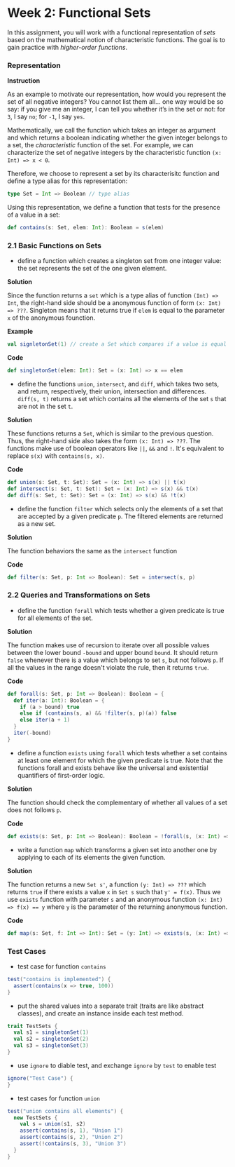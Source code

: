 Week 2: Functional Sets
=====================================

In this assignment, you will work with a functional representation of _sets_ based on the mathematical notion of characteristic functions. The goal is to gain practice with _higher-order functions_.

### Representation

__Instruction__

As an example to motivate our representation, how would you represent the set of all negative integers? You cannot list them all… one way would be so say: if you give me an integer, I can tell you whether it’s in the set or not: for `3`, I say `no`; for `-1`, I say `yes`.

Mathematically, we call the function which takes an integer as argument and which returns a boolean indicating whether the given integer belongs to a set, the _characteristic_ function of the set. For example, we can characterize the set of negative integers by the characteristic function `(x: Int) => x < 0`.

Therefore, we choose to represent a set by its characterisitc function and define a type alias for this representation:

```scala
type Set = Int => Boolean // type alias
```

Using this representation, we define a function that tests for the presence of a value in a set:

```scala
def contains(s: Set, elem: Int): Boolean = s(elem)
```

### 2.1 Basic Functions on Sets

* define a function which creates a singleton set from one integer value: the set represents the set of the one given element.

__Solution__

Since the function returns a `set` which is a type alias of function `(Int) => Int`, the right-hand side should be a anonymous function of form `(x: Int) => ???`. Singleton means that it returns true if `elem` is equal to the parameter `x` of the anonymous founction.

__Example__

```scala
val signletonSet(1) // create a Set which compares if a value is equal to 1
```

__Code__

```scala
def singletonSet(elem: Int): Set = (x: Int) => x == elem
```

* define the functions `union`, `intersect`, and `diff`, which takes two sets, and return, respectively, their union, intersection and differences. `diff(s, t)` returns a set which contains all the elements of the set `s` that are not in the set `t`.

__Solution__

These functions returns a `Set`, which is similar to the previous question. Thus, the right-hand side also takes the form `(x: Int) => ???`. The functions make use of boolean operators like `||`, `&&` and `!`. It's equivalent to replace `s(x)` with `contains(s, x)`.

__Code__

```scala
def union(s: Set, t: Set): Set = (x: Int) => s(x) || t(x)
def intersect(s: Set, t: Set): Set = (x: Int) => s(x) && t(x)
def diff(s: Set, t: Set): Set = (x: Int) => s(x) && !t(x)
```

* define the function `filter` which selects only the elements of a set that are accepted by a given predicate `p`. The filtered elements are returned as a new set.

__Solution__

The function behaviors the same as the `intersect` function

__Code__

```scala
def filter(s: Set, p: Int => Boolean): Set = intersect(s, p)
```

### 2.2 Queries and Transformations on Sets

* define the function `forall` which tests whether a given predicate is true for all elements of the set.

__Solution__

The function makes use of recursion to iterate over all possible values between the lower bound `-bound` and upper bound `bound`. It should return `false` whenever there is a value which belongs to set `s`, but not follows `p`. If all the values in the range doesn't violate the rule, then it returns `true`.

__Code__

```scala
def forall(s: Set, p: Int => Boolean): Boolean = {
  def iter(a: Int): Boolean = {
    if (a > bound) true
    else if (contains(s, a) && !filter(s, p)(a)) false 
    else iter(a + 1)
  }
  iter(-bound)
}
```

* define a function `exists` using `forall` which tests whether a set contains at least one element for which the given predicate is true. Note that the functions forall and exists behave like the universal and existential quantifiers of first-order logic.

__Solution__

The function should check the complementary of whether all values of a set does not follows `p`. 

__Code__

```scala
def exists(s: Set, p: Int => Boolean): Boolean = !forall(s, (x: Int) => !p(x))
```

* write a function `map` which transforms a given set into another one by applying to each of its elements the given function. 

__Solution__

The function returns a new `Set s'`, a function `(y: Int) => ???` which returns `true` if there exists a value `x` in `Set s` such that `y' = f(x)`. Thus we use `exists` function with parameter `s` and an anonymous function `(x: Int) => f(x) == y` where `y` is the parameter of the returning anonymous function.

__Code__

```scala
def map(s: Set, f: Int => Int): Set = (y: Int) => exists(s, (x: Int) => f(x) == y)
```

### Test Cases

* test case for function `contains`

```scala
test("contains is implemented") {
  assert(contains(x => true, 100))
}
```

* put the shared values into a separate trait (traits are like abstract classes), and create an instance inside each test method.

```scala
trait TestSets {
  val s1 = singletonSet(1)
  val s2 = singletonSet(2)
  val s3 = singletonSet(3)
}
```

* use `ignore` to diable test, and exchange `ignore` by `test` to enable test

```scala
ignore("Test Case") {
}
```

* test cases for function `union`

```scala
test("union contains all elements") {
  new TestSets {
    val s = union(s1, s2)
    assert(contains(s, 1), "Union 1")
    assert(contains(s, 2), "Union 2")
    assert(!contains(s, 3), "Union 3")
  }
}
```
